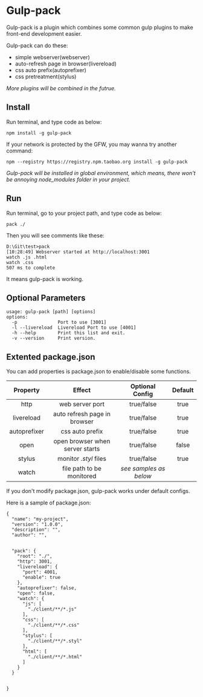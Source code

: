 # Gulp-pack

Gulp-pack is a plugin which combines some common gulp plugins to make front-end development easier.

Gulp-pack can do these:

* simple webserver(webserver)
* auto-refresh page in browser(livereload)
* css auto prefix(autoprefixer)
* css pretreatment(stylus)

*More plugins will be combined in the futrue.*

## Install

Run terminal, and type code as below:

```
npm install -g gulp-pack
```

If your network is protected by the GFW, you may wanna try another command:

```
npm --registry https://registry.npm.taobao.org install -g gulp-pack
```

*Gulp-pack will be installed in global environment, which means, there won't be annoying node_modules folder in your project.*

## Run

Run terminal, go to your project path, and type code as below:

```
pack ./
```

Then you will see comments like these:

```
D:\Git\test>pack
[10:28:49] Webserver started at http://localhost:3001
watch .js .html
watch .css
507 ms to complete
```

It means gulp-pack is working.

## Optional Parameters

```
usage: gulp-pack [path] [options]
options:
  -p               Port to use [3001]
  -l --livereload  Livereload Port to use [4001]
  -h --help        Print this list and exit.
  -v --version     Print version.
```

## Extented package.json

You can add properties is package.json to enable/disable some functions.

| Property | Effect | Optional Config | Default | 
|:--------:|:------:|:---------------:|:-------:|
|http|web server port|true/false|true|
|livereload|auto refresh page in browser|true/false|true|
|autoprefixer|css auto prefix|true/false|true|
|open|open browser when server starts|true/false|false|
|stylus|monitor *.styl* files|true/false|true|
|watch|file path to be monitored|*see samples as below*||

If you don't modify package.json, gulp-pack works under default configs.

Here is a sample of package.json:

```
{
  "name": "my-project",
  "version": "1.0.0",
  "description": "",
  "author": "",


  "pack": {
    "root": "./",
    "http": 3001,
    "livereload": {
      "port": 4001,
      "enable": true
    },
    "autoprefixer": false,
    "open": false,
    "watch": {
      "js": [
        "./client/**/*.js"
      ],
      "css": [
        "./client/**/*.css"
      ],
      "stylus": [
        "./client/**/*.styl"
      ],
      "html": [
        "./client/**/*.html"
      ]
    }
  }


}
```